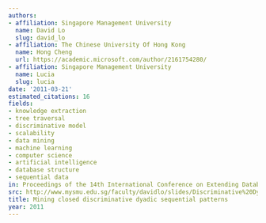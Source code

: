 ```yaml
---
authors:
- affiliation: Singapore Management University
  name: David Lo
  slug: david_lo
- affiliation: The Chinese University Of Hong Kong
  name: Hong Cheng
  url: https://academic.microsoft.com/author/2161754280/
- affiliation: Singapore Management University
  name: Lucia
  slug: lucia
date: '2011-03-21'
estimated_citations: 16
fields:
- knowledge extraction
- tree traversal
- discriminative model
- scalability
- data mining
- machine learning
- computer science
- artificial intelligence
- database structure
- sequential data
in: Proceedings of the 14th International Conference on Extending Database Technology
src: http://www.mysmu.edu.sg/faculty/davidlo/slides/Discriminative%20Dyadic%20Sequence%20Mining.pdf
title: Mining closed discriminative dyadic sequential patterns
year: 2011
---
```

